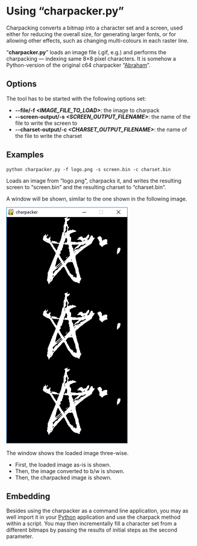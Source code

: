 Using “charpacker.py”
=====================

Charpacking converts a bitmap into a character set and a screen, used either for reducing the overall size, for generating larger fonts, or for allowing other effects, such as changing multi-colours in each raster line.

“__charpacker.py__” loads an image file (.gif, e.g.) and performs the charpacking — indexing same 8×8 pixel characters. It is somehow a Python-version of the original c64 charpacker “[Abraham](https://www.krajzewicz.de/blog/c64-releases.php#abraham1)”.


Options
-------

The tool has to be started with the following options set:

* __--file/-f _&lt;IMAGE_FILE_TO_LOAD&gt;___: the image to charpack
* __--screen-output/-s _&lt;SCREEN_OUTPUT_FILENAME&gt;___: the name of the file to write the screen to
* __--charset-output/-c _&lt;CHARSET_OUTPUT_FILENAME&gt;___: the name of the file to write the charset


Examples
--------

```console
python charpacker.py -f logo.png -s screen.bin -c charset.bin 
```

Loads an image from “logo.png”, charpacks it, and writes the resulting screen to “screen.bin” and the resulting charset to “charset.bin”.

A window will be shown, similar to the one shown in the following image.

![Charpacker window](charpacker1.gif "Charpacker window")

The window shows the loaded image three-wise. 

* First, the loaded image as-is is shown.
* Then, the image converted to b/w is shown.
* Then, the charpacked image is shown.


Embedding
---------

Besides using the charpacker as a command line application, you may as well import it in your [Python](https://www.python.org) application and use the charpack method within a script. You may then incrementally fill a character set from a different bitmaps by passing the results of initial steps as the second parameter.
